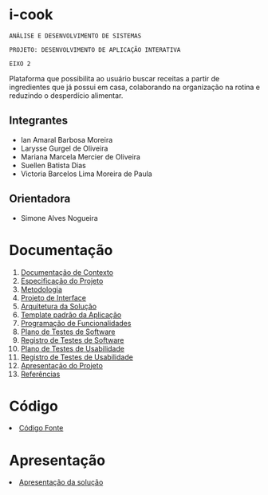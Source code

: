 # i-cook

`ANÁLISE E DESENVOLVIMENTO DE SISTEMAS`

`PROJETO: DESENVOLVIMENTO DE APLICAÇÃO INTERATIVA`

`EIXO 2`

Plataforma que possibilita ao usuário buscar receitas a partir de ingredientes que já possui em casa, colaborando na organização na rotina e reduzindo o desperdício alimentar.

## Integrantes

* Ian Amaral Barbosa Moreira
* Larysse Gurgel de Oliveira
* Mariana Marcela Mercier de Oliveira
* Suellen Batista Dias
* Victoria Barcelos Lima Moreira de Paula

## Orientadora

* Simone Alves Nogueira

# Documentação

<ol>
<li><a href="docs/01-Documentação de Contexto.md"> Documentação de Contexto </a></li>
<li><a href="docs/02-Especificação do Projeto.md"> Especificação do Projeto </a></li>
<li><a href="docs/03-Metodologia.md"> Metodologia</a></li>
<li><a href="docs/04-Projeto de Interface.md"> Projeto de Interface</a></li>
<li><a href="docs/05-Arquitetura da Solução.md"> Arquitetura da Solução</a></li>
<li><a href="docs/06-Template padrão da Aplicação.md"> Template padrão da Aplicação</a></li>
<li><a href="docs/07-Programação de Funcionalidades.md"> Programação de Funcionalidades</a></li>
<li><a href="docs/08-Plano de Testes de Software.md"> Plano de Testes de Software</a></li>
<li><a href="docs/09-Registro de Testes de Software.md"> Registro de Testes de Software</a></li>
<li><a href="docs/10-Plano de Testes de Usabilidade.md"> Plano de Testes de Usabilidade</a></li>
<li><a href="docs/11-Registro de Testes de Usabilidade.md"> Registro de Testes de Usabilidade</a></li>
<li><a href="docs/12-Apresentação do Projeto.md"> Apresentação do Projeto</a></li>
<li><a href="docs/13-Referências.md"> Referências</a></li>
</ol>

# Código

<li><a href="src/README.md"> Código Fonte</a></li>

# Apresentação

<li><a href="presentation/README.md"> Apresentação da solução</a></li>
